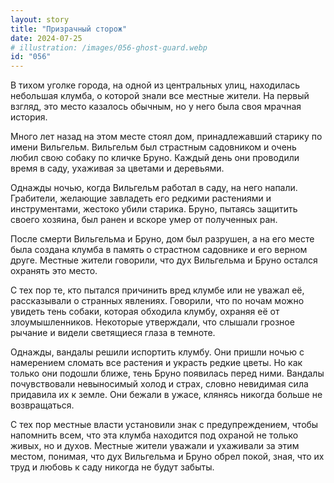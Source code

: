 ```yaml
---
layout: story
title: "Призрачный сторож"
date: 2024-07-25
# illustration: /images/056-ghost-guard.webp
id: "056"
---
```


В тихом уголке города, на одной из центральных улиц, находилась небольшая клумба, о которой знали все местные жители. На первый взгляд, это место казалось обычным, но у него была своя мрачная история.

Много лет назад на этом месте стоял дом, принадлежавший старику по имени Вильгельм. Вильгельм был страстным садовником и очень любил свою собаку по кличке Бруно. Каждый день они проводили время в саду, ухаживая за цветами и деревьями.

Однажды ночью, когда Вильгельм работал в саду, на него напали. Грабители, желающие завладеть его редкими растениями и инструментами, жестоко убили старика. Бруно, пытаясь защитить своего хозяина, был ранен и вскоре умер от полученных ран.

После смерти Вильгельма и Бруно, дом был разрушен, а на его месте была создана клумба в память о страстном садовнике и его верном друге. Местные жители говорили, что дух Вильгельма и Бруно остался охранять это место.

С тех пор те, кто пытался причинить вред клумбе или не уважал её, рассказывали о странных явлениях. Говорили, что по ночам можно увидеть тень собаки, которая обходила клумбу, охраняя её от злоумышленников. Некоторые утверждали, что слышали грозное рычание и видели светящиеся глаза в темноте.

Однажды, вандалы решили испортить клумбу. Они пришли ночью с намерением сломать все растения и украсть редкие цветы. Но как только они подошли ближе, тень Бруно появилась перед ними. Вандалы почувствовали невыносимый холод и страх, словно невидимая сила придавила их к земле. Они бежали в ужасе, клянясь никогда больше не возвращаться.

С тех пор местные власти установили знак с предупреждением, чтобы напомнить всем, что эта клумба находится под охраной не только живых, но и духов. Местные жители уважали и ухаживали за этим местом, понимая, что дух Вильгельма и Бруно обрел покой, зная, что их труд и любовь к саду никогда не будут забыты.